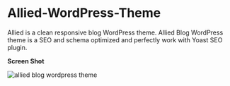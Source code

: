 # Allied-WordPress-Theme
Allied is a clean responsive blog WordPress theme. Allied Blog WordPress theme is a SEO and schema optimized and perfectly work with Yoast SEO plugin.

**Screen Shot**

![allied blog wordpress theme](https://user-images.githubusercontent.com/9718134/52429913-c5df2d00-2b26-11e9-8418-4bebb7eb874d.jpg)
